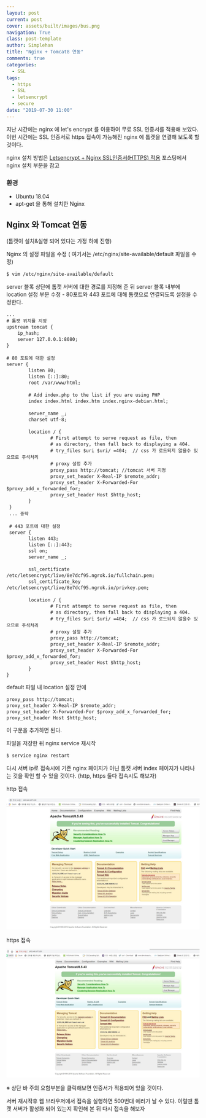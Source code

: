 ```yaml
---
layout: post
current: post
cover: assets/built/images/bus.png
navigation: True
class: post-template
author: Simplehan
title: "Nginx + Tomcat8 연동"
comments: true
categories:
  - SSL
tags:
  - https
  - SSL
  - letsencrypt
  - secure
date: "2019-07-30 11:00"
---
```


지난 시간에는 nginx 에 let's encrypt 를 이용하여 무료 SSL 인증서를 적용해 보았다. 이번 시간에는 SSL 인증서로 https 접속이 가능해진 nginx 에 톰캣을 연결해 보도록 할 것이다.

nginx 설치 방법은 [Letsencrypt + Nginx SSL인증서(HTTPS) 적용](https://simplehanlab.github.io/ssl/ssl-letsencrypt/) 포스팅에서 nginx 설치 부분을 참고

### 환경

- Ubuntu 18.04
- apt-get 을 통해 설치한 Nginx

## Nginx 와 Tomcat 연동 

(톰캣이 설치&실행 되어 있다는 가정 하에 진행)

Nginx 의 설정 파일을 수정 ( 여기서는 /etc/nginx/site-available/default 파일을 수정)

~~~bash
$ vim /etc/nginx/site-available/default
~~~

server 블록 상단에 톰캣 서버에 대한 경로를 지정해 준 뒤 server 블록 내부에 location 설정 부분 수정 - 80포트와 443 포트에 대해 톰캣으로 연결되도록 설정을 수정한다.

~~~shell
...
# 톰캣 위치를 지정
upstream tomcat {
	ip_hash;
	server 127.0.0.1:8080;
}

# 80 포트에 대한 설정 
server {
        listen 80;
        listen [::]:80;
        root /var/www/html;

        # Add index.php to the list if you are using PHP
        index index.html index.htm index.nginx-debian.html;

        server_name _;
        charset utf-8;

        location / {
                # First attempt to serve request as file, then
                # as directory, then fall back to displaying a 404.
                # try_files $uri $uri/ =404;  // css 가 로드되지 않을수 있으므로 주석처리
                # proxy 설정 추가
                proxy_pass http://tomcat; //tomcat 서버 지정
                proxy_set_header X-Real-IP $remote_addr; 
                proxy_set_header X-Forwarded-For $proxy_add_x_forwarded_for;
                proxy_set_header Host $http_host;
   		}
 }
 ... 중략
 
 # 443 포트에 대한 설정
 server {
        listen 443;
        listen [::]:443;
        ssl on;
        server_name _;

        ssl_certificate /etc/letsencrypt/live/8e7dcf95.ngrok.io/fullchain.pem;
        ssl_certificate_key /etc/letsencrypt/live/8e7dcf95.ngrok.io/privkey.pem;

        location / {
                # First attempt to serve request as file, then
                # as directory, then fall back to displaying a 404.
                # try_files $uri $uri/ =404;  // css 가 로드되지 않을수 있으므로 주석처리
                # proxy 설정 추가
                proxy_pass http://tomcat;
                proxy_set_header X-Real-IP $remote_addr;
                proxy_set_header X-Forwarded-For $proxy_add_x_forwarded_for;
                proxy_set_header Host $http_host;
        }
}
~~~

default 파일 내 location 설정 안에

~~~shell
proxy_pass http://tomcat;
proxy_set_header X-Real-IP $remote_addr;
proxy_set_header X-Forwarded-For $proxy_add_x_forwarded_for;
proxy_set_header Host $http_host;
~~~

이 구문을 추가하면 된다. 

파일을 저장한 뒤 nginx service 재시작 

~~~bash
$ service nginx restart
~~~

 다시 서버 ip로 접속시에 기존 nginx 페이지가 아닌 톰캣 서버 index 페이지가 나타나는 것을 확인 할 수 있을 것이다. (http, https 둘다 접속시도 해보자)

http 접속

![img](\assets\built\images\nginx-tomcat\nginx_tomcat_http.jpg)

https 접속

![img](\assets\built\images\nginx-tomcat\nginx_tomcat_https.jpg)

※ 상단 바 주의 요함부분을 클릭해보면 인증서가 적용되어 있을 것이다.

서버 재시작후 웹 브라우저에서 접속을 실행하면 500번대 에러가 날 수 있다. 이럴땐 톰캣 서버가 활성화 되어 있는지 확인해 본 뒤 다시 접속을 해보자    